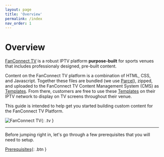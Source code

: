 ```yaml
---
layout: page
title: 'Overview'
permalink: /index
nav_order: 1
---
```


# Overview

[FanConnect TV](https://fanconnect.tv) is a robust IPTV platform
**purpose-built** for sports venues that includes professionaly designed, pre-built content.

Content on the FanConnect TV platform is a combination of HTML, CSS, and Javascript.  Together these files are bundled (we use [Parcel](https://parceljs.org/)), zipped, and uploaded to the FanConnect TV Content Management System (CMS) as [Templates](./templates).  From there, customers are free to use these [Templates](./templates) on their IPTV network to display on TV screens throughout their venue.

This guide is intended to help get you started building custom content for the FanConnect TV Platform.

![FanConnect TV](/assets/img/uga.png){: .tv }

---

Before jumping right in, let's go through a few prerequisites that you will need to setup.

[Prerequisites](/prereqs){: .btn }
